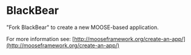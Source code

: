 BlackBear
=====

"Fork BlackBear" to create a new MOOSE-based application.

For more information see: [http://mooseframework.org/create-an-app/](http://mooseframework.org/create-an-app/)
